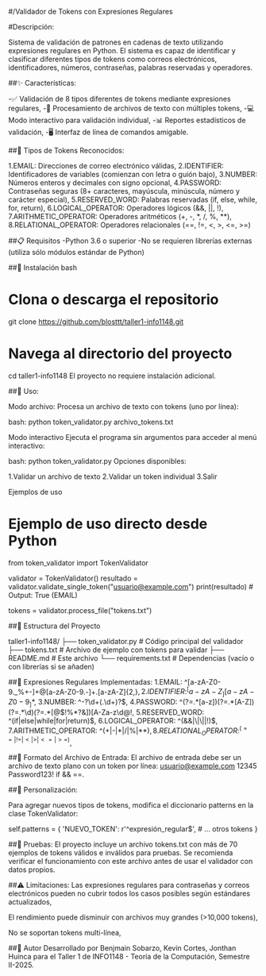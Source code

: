 #/Validador de Tokens con Expresiones Regulares

#Descripción:

Sistema de validación de patrones en cadenas de texto utilizando expresiones regulares en Python. El sistema es capaz de identificar y clasificar diferentes tipos de tokens como correos electrónicos, identificadores, números, contraseñas, palabras reservadas y operadores.

##✨ Características:

-✅ Validación de 8 tipos diferentes de tokens mediante expresiones regulares,
-📁 Procesamiento de archivos de texto con múltiples tokens,
-💻 Modo interactivo para validación individual,
-📊 Reportes estadísticos de validación,
-🖥️ Interfaz de línea de comandos amigable.

##🎯 Tipos de Tokens Reconocidos:

1.EMAIL: Direcciones de correo electrónico válidas,
2.IDENTIFIER: Identificadores de variables (comienzan con letra o guión bajo),
3.NUMBER: Números enteros y decimales con signo opcional,
4.PASSWORD: Contraseñas seguras (8+ caracteres, mayúscula, minúscula, número y carácter especial),
5.RESERVED_WORD: Palabras reservadas (if, else, while, for, return),
6.LOGICAL_OPERATOR: Operadores lógicos (&&, ||, !),
7.ARITHMETIC_OPERATOR: Operadores aritméticos (+, -, *, /, %, **),
8.RELATIONAL_OPERATOR: Operadores relacionales (==, !=, <, >, <=, >=)

##📋 Requisitos
-Python 3.6 o superior
-No se requieren librerías externas (utiliza sólo módulos estándar de Python)

##🔧 Instalación
bash
# Clona o descarga el repositorio
git clone https://github.com/blosttt/taller1-info1148.git
# Navega al directorio del proyecto
cd taller1-info1148
El proyecto no requiere instalación adicional.

##🚀 Uso:

Modo archivo:
Procesa un archivo de texto con tokens (uno por línea):

bash:
python token_validator.py archivo_tokens.txt

Modo interactivo
Ejecuta el programa sin argumentos para acceder al menú interactivo:

bash:
python token_validator.py
Opciones disponibles:

1.Validar un archivo de texto
2.Validar un token individual
3.Salir

Ejemplos de uso
# Ejemplo de uso directo desde Python
from token_validator import TokenValidator

validator = TokenValidator()
resultado = validator.validate_single_token("usuario@example.com")
print(resultado)  # Output: True (EMAIL)

tokens = validator.process_file("tokens.txt")

##📁 Estructura del Proyecto

taller1-info1148/
├── token_validator.py  # Código principal del validador
├── tokens.txt          # Archivo de ejemplo con tokens para validar
├── README.md           # Este archivo
└── requirements.txt    # Dependencias (vacío o con librerías si se añaden)

##🧩 Expresiones Regulares Implementadas:
1.EMAIL: ^[a-zA-Z0-9._%+-]+@[a-zA-Z0-9.-]+\.[a-zA-Z]{2,}$,
2.IDENTIFIER: ^[a-zA-Z_][a-zA-Z0-9_]*$,
3.NUMBER: ^-?\d+(\.\d+)?$,
4.PASSWORD: ^(?=.*[a-z])(?=.*[A-Z])(?=.*\d)(?=.*[@$!%*?&])[A-Za-z\d@$!%*?&]{8,}$,
5.RESERVED_WORD: ^(if|else|while|for|return)$,
6.LOGICAL_OPERATOR: ^(&&|\|\||!)$,
7.ARITHMETIC_OPERATOR: ^(\+|-|\*|/|%|\*\*)$,
8.RELATIONAL_OPERATOR: ^(==|!=|<|>|<=|>=)$,

##📝 Formato del Archivo de Entrada:
El archivo de entrada debe ser un archivo de texto plano con un token por línea:
usuario@example.com
12345
Password123!
if
&&
==.


##🔧 Personalización:

Para agregar nuevos tipos de tokens, modifica el diccionario patterns en la clase TokenValidator:

self.patterns = {
    'NUEVO_TOKEN': r'^expresión_regular$',
    # ... otros tokens
}

##🧪 Pruebas:
El proyecto incluye un archivo tokens.txt con más de 70 ejemplos de tokens válidos e inválidos para pruebas. Se recomienda verificar el funcionamiento con este archivo antes de usar el validador con datos propios.

##⚠️ Limitaciones:
Las expresiones regulares para contraseñas y correos electrónicos pueden no cubrir todos los casos posibles según estándares actualizados,

El rendimiento puede disminuir con archivos muy grandes (>10,000 tokens),

No se soportan tokens multi-línea,

##👥 Autor
Desarrollado por Benjmain Sobarzo, Kevin Cortes, Jonthan Huinca para el Taller 1 de INFO1148 - Teoría de la Computación, Semestre II-2025.

